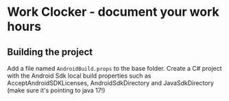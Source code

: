 # Work Clocker - document your work hours

## Building the project
Add a file named `AndroidBuild.props` to the base folder. Create a C# project with the Android Sdk local build properties such as AcceptAndroidSDKLicenses, AndroidSdkDirectory and JavaSdkDirectory (make sure it's pointing to java 17!)